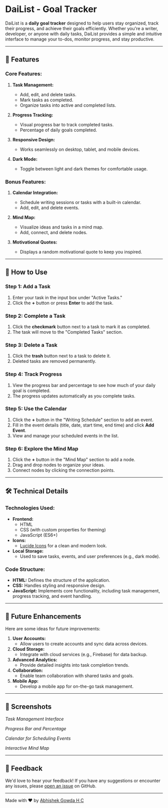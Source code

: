 # DaiList - Goal Tracker



DaiList is a **daily goal tracker** designed to help users stay organized, track their progress, and achieve their goals efficiently.
Whether you're a writer, developer, or anyone with daily tasks, DaiList provides a simple and intuitive interface to manage your to-dos, monitor progress, and stay productive.

---

## 🌟 Features

### Core Features:
1. **Task Management:**
   - Add, edit, and delete tasks.
   - Mark tasks as completed.
   - Organize tasks into active and completed lists.

2. **Progress Tracking:**
   - Visual progress bar to track completed tasks.
   - Percentage of daily goals completed.

3. **Responsive Design:**
   - Works seamlessly on desktop, tablet, and mobile devices.

4. **Dark Mode:**
   - Toggle between light and dark themes for comfortable usage.

### Bonus Features:
1. **Calendar Integration:**
   - Schedule writing sessions or tasks with a built-in calendar.
   - Add, edit, and delete events.

2. **Mind Map:**
   - Visualize ideas and tasks in a mind map.
   - Add, connect, and delete nodes.

3. **Motivational Quotes:**
   - Displays a random motivational quote to keep you inspired.

---

## 🚀 How to Use

### Step 1: Add a Task
1. Enter your task in the input box under "Active Tasks."
2. Click the **+** button or press **Enter** to add the task.

### Step 2: Complete a Task
1. Click the **checkmark** button next to a task to mark it as completed.
2. The task will move to the "Completed Tasks" section.

### Step 3: Delete a Task
1. Click the **trash** button next to a task to delete it.
2. Deleted tasks are removed permanently.

### Step 4: Track Progress
1. View the progress bar and percentage to see how much of your daily goal is completed.
2. The progress updates automatically as you complete tasks.

### Step 5: Use the Calendar
1. Click the **+** button in the "Writing Schedule" section to add an event.
2. Fill in the event details (title, date, start time, end time) and click **Add Event**.
3. View and manage your scheduled events in the list.

### Step 6: Explore the Mind Map
1. Click the **+** button in the "Mind Map" section to add a node.
2. Drag and drop nodes to organize your ideas.
3. Connect nodes by clicking the connection points.

---

## 🛠️ Technical Details

### Technologies Used:
- **Frontend:**
  - HTML
  - CSS (with custom properties for theming)
  - JavaScript (ES6+)
- **Icons:**
  - [Lucide Icons](https://lucide.dev/) for a clean and modern look.
- **Local Storage:**
  - Used to save tasks, events, and user preferences (e.g., dark mode).

### Code Structure:
- **HTML:** Defines the structure of the application.
- **CSS:** Handles styling and responsive design.
- **JavaScript:** Implements core functionality, including task management, progress tracking, and event handling.

---

## 🔮 Future Enhancements

Here are some ideas for future improvements:
1. **User Accounts:**
   - Allow users to create accounts and sync data across devices.
2. **Cloud Storage:**
   - Integrate with cloud services (e.g., Firebase) for data backup.
3. **Advanced Analytics:**
   - Provide detailed insights into task completion trends.
4. **Collaboration:**
   - Enable team collaboration with shared tasks and goals.
5. **Mobile App:**
   - Develop a mobile app for on-the-go task management.

---

## 📸 Screenshots


*Task Management Interface*


*Progress Bar and Percentage*

  
*Calendar for Scheduling Events*


*Interactive Mind Map*

---

## 🙏 Feedback

We'd love to hear your feedback! If you have any suggestions or encounter any issues, please [open an issue](https://github.com/abgowda0428/DaiList---Goal-Tracker/issues) on GitHub.

---

Made with ❤️ by [Abhishek Gowda H C](https://github.com/abgowda0428)
